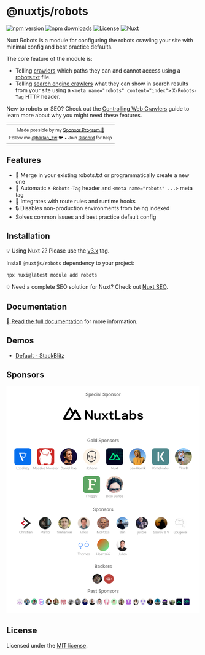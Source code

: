 <h1>@nuxtjs/robots</h1>

[![npm version][npm-version-src]][npm-version-href]
[![npm downloads][npm-downloads-src]][npm-downloads-href]
[![License][license-src]][license-href]
[![Nuxt][nuxt-src]][nuxt-href]

Nuxt Robots is a module for configuring the robots crawling your site with minimal config and best practice defaults.

The core feature of the module is:
- Telling [crawlers](https://nuxtseo.com/learn/controlling-crawlers) which paths they can and cannot access using a [robots.txt](https://nuxtseo.com/learn/controlling-crawlers/robots-txt) file.
- Telling [search engine crawlers](https://developers.google.com/search/docs/crawling-indexing/googlebot) what they can show in search results from your site using a `<meta name="robots" content="index">` `X-Robots-Tag` HTTP header.

New to robots or SEO? Check out the [Controlling Web Crawlers](https://nuxtseo.com/learn/controlling-crawlers) guide to learn more about why you might
need these features.

<p align="center">
<table>
<tbody>
<td align="center">
<sub>Made possible by my <a href="https://github.com/sponsors/harlan-zw">Sponsor Program 💖</a><br> Follow me <a href="https://twitter.com/harlan_zw">@harlan_zw</a> 🐦 • Join <a href="https://discord.gg/275MBUBvgP">Discord</a> for help</sub><br>
</td>
</tbody>
</table>
</p>

## Features

- 🤖 Merge in your existing robots.txt or programmatically create a new one
- 🗿 Automatic `X-Robots-Tag` header and `<meta name="robots" ...>` meta tag
- 🔄 Integrates with route rules and runtime hooks
- 🔒 Disables non-production environments from being indexed
- Solves common issues and best practice default config

## Installation

💡 Using Nuxt 2? Please use the [v3.x](https://github.com/nuxt-modules/robots/tree/v3.x) tag.

Install `@nuxtjs/robots` dependency to your project:

```bash
npx nuxi@latest module add robots
```

💡 Need a complete SEO solution for Nuxt? Check out [Nuxt SEO](https://nuxtseo.com).

## Documentation

[📖 Read the full documentation](https://nuxtseo.com/robots) for more information.

## Demos

- [Default - StackBlitz](https://stackblitz.com/edit/nuxt-starter-zycxux?file=public%2F_robots.txt)

## Sponsors

<p align="center">
  <a href="https://raw.githubusercontent.com/harlan-zw/static/main/sponsors.svg">
    <img src='https://raw.githubusercontent.com/harlan-zw/static/main/sponsors.svg'/>
  </a>
</p>

## License

Licensed under the [MIT license](https://github.com/nuxt-modules/robots/blob/main/LICENSE.md).

<!-- Badges -->
[npm-version-src]: https://img.shields.io/npm/v/@nuxtjs/robots/latest.svg?style=flat&colorA=18181B&colorB=28CF8D
[npm-version-href]: https://npmjs.com/package/@nuxtjs/robots

[npm-downloads-src]: https://img.shields.io/npm/dm/@nuxtjs/robots.svg?style=flat&colorA=18181B&colorB=28CF8D
[npm-downloads-href]: https://npmjs.com/package/@nuxtjs/robots

[license-src]: https://img.shields.io/github/license/nuxt-modules/robots.svg?style=flat&colorA=18181B&colorB=28CF8D
[license-href]: https://github.com/nuxt-modules/robots/blob/main/LICENSE.md

[nuxt-src]: https://img.shields.io/badge/Nuxt-18181B?logo=nuxt.js
[nuxt-href]: https://nuxt.com
